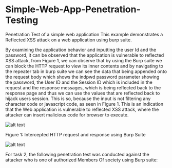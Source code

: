# Simple-Web-App-Penetration-Testing
Penetration Test of a simple web application
This example demonstrates a Reflected XSS attack on a web application using burp suite.

By examining the application behavior and inputting the user Id and the password, it can be observed that the application is vulnerable to reflected XSS attack, from Figure 1, we can observe that by using the Burp suite we can block the HTTP request to view its inner contents and by navigating to the repeater tab in burp suite we can see the data that being appended onto the request body which shows the indpwd password parameter showing the password, the User ID and the Session ID which is included in the request and the response messages, which is being reflected back to the response page and thus we can use the values that are reflected back to hijack users session. This is so, because the input is not filtering any character code or javascript code, as seen in Figure 1. This is an indication that the Web application is vulnerable to reflected XSS attack, where the attacker can insert malicious code for browser to execute.


![alt text](https://image.ibb.co/gVs3En/p1t1.png)

Figure 1: Intercepted HTTP request and response using Burp Suite

![alt text](https://image.ibb.co/iBvUn7/t2p1.png)

For task 2, the following penetration test was conducted against the attacker who is one of authorized Members Of  society using Burp suite:
